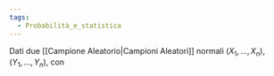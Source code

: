 ```yaml
---
tags:
  - Probabilità_e_statistica
---
```


Dati due [[Campione Aleatorio|Campioni Aleatori]] normali $(X_{1},\dots,X_{n}),(Y_{1},\dots,Y_{n})$, con 